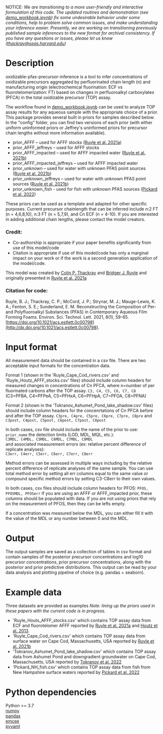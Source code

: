 NOTICE: <em>We are transitioning to a more user-friendly and interactive formulation of this code. The updated routines and demonstration (see [demo_workbook.ipynb](./demo_workbook.ipynb)) fix some undesirable behavior under some conditions, help to problem solve common issues, and make understanding your inference easier. Presently, we are working on transitioning previously published sample inferences to the new format for archival consistency. If you have any questions or issues, please let us know (thackray@seas.harvard.edu) </em>

# Description
oxidizable-pfas-precursor-inference is a tool to infer concentrations of oxidizable
precursors aggregated by perfluorinated chain length (n) and manufacturing
origin (electrochemical fluorination: ECF vs fluorotelomerization: FT) based
on changes in perfluoroalkyl carboxylates (PFCA) in the total oxidizable
precursor (TOP) assay.

The workflow found in [demo_workbook.ipynb](demo_workbook.ipynb) can be used to analyze TOP assay results for any aqueous
sample with the appropriate choice of a prior. This package
provides several built in priors for samples described below. In the "config" folder, you can find two
versions of each prior (with either uniform uninformed priors or Jeffrey's
uninformed priors for precursor chain lengths without more information
available).
  * prior_AFFF – used for AFFF stocks ([Ruyle et al. 2021a](http://dx.doi.org/10.1021/acs.estlett.0c00798))
  * prior_AFFF_jeffreys – used for AFFF stocks
  * prior_AFFF_impacted – used for AFFF impacted water ([Ruyle et al. 2021b](http://dx.doi.org/10.1021/acs.est.0c07296))
  * prior_AFFF_impacted_jeffreys – used for AFFF impacted water
  * prior_unknown – used for water with unknown PFAS point sources ([Ruyle et al. 2021b](http://dx.doi.org/10.1021/acs.est.0c07296))  
  * prior_unknown_jeffreys – used for water with unknown PFAS point sources ([Ruyle et al. 2021b](http://dx.doi.org/10.1021/acs.est.0c07296))  
  * prior_unknown_fish - used for fish with unknown PFAS sources ([Pickard et al. 2022](http://dx.doi.org/10.1021/acs.est.2c03734))

These priors can be used as a template and adapted for other specific purposes.
Current precursor chainlength that can be inferred include n:2 FT (n = 4,6,8,10),
n:3 FT (n = 5,7,9), and Cn ECF (n = 4-10). If you are interested in adding additional
chain lengths, please contact the model creators.

### Credit:
  * Co-authorship is appropriate if your paper benefits significantly from use
  of this model/code  
  * Citation is appropriate if use of this model/code has only a marginal impact
  on your work or if the work is a second generation application of the model/code.

This model was created by
[Colin P. Thackray](https://scholar.harvard.edu/thackray/about) and
[Bridger J. Ruyle](https://scholar.harvard.edu/ruyle) and originally
presented in [Ruyle et al. 2021a](http://dx.doi.org/10.1021/acs.estlett.0c00798)

### Citation for code:

Ruyle, B. J.; Thackray, C. P.; McCord, J. P.; Strynar, M. J.; Mauge-Lewis, K. A.; Fenton, S. E.; Sunderland, E. M. Reconstructing the Composition of Per- and Polyfluoroalkyl Substances (PFAS) in Contemporary Aqueous Film Forming Foams. Environ. Sci. Technol. Lett. 2021, 8(1), 59-65. [https://doi.org/10.1021/acs.estlett.0c00798](http://dx.doi.org/10.1021/acs.estlett.0c00798).

# Input format
All measurement data should be contained in a csv file. There are two acceptable
input formats for the concentration data.

Format 1 (shown in the 'Ruyle_Cape_Cod_rivers.csv' and 'Ruyle_Houtz_AFFF_stocks.csv'
files) should include column headers for measured changes in concentrations of
Cn PFCA, where n=number of per fluorinated carbons after the TOP assay.
`C3, C4, C5, C6, C7, C8`  
(C3=PFBA, C4=PFPeA, C5=PFHxA, C6=PFHpA, C7=PFOA, C8=PFNA)  

Format 2 (shown in the 'Tokranov_Ashumet_Pond_lake_shadow.csv'
files) should include column headers for the concenrtations of Cn PFCA before
and after the TOP assay.
`C3pre, C4pre, C5pre, C6pre, C7pre, C8pre`
and
`C3post, C4post, C5post, C6post, C7post, C8post`

In both cases, csv file should include the name of the prior to use:  
`prior_name`
the detection limits (LOD, MDL, MQL, etc.):  
`C3MDL, C4MDL, C5MDL, C6MDL, C7MDL, C8MDL`  
and associated measurement errors (ex: relative percent difference of replicate analyses):  
`C3err, C4err, C5err, C6err, C7err, C8err`  

Method errors can be assessed in multiple ways including by the relative percent difference of replicate analyses of the same sample. You can use total method error by setting all err columns equal to the same value or compound specific method errors by
setting C3-C8err to their own values.

In both cases, csv files should include column headers for PFOS:
`PFOS, PFOSMDL, PFOSerr`
If you are using an AFFF or AFFF_impacted prior, these columns should be
populated with data. If you are not using priors that rely on the measurement of
PFOS, then they can be lefts empty.

If a concentration was measured below the MDL, you can either fill it with the
value of the MDL or any number between 0 and the MDL.

# Output
The output samples are saved as a collection of tables in csv format
and contain samples of the posterior precursor concentrations and log10 precursor concentrations, prior precursor concentrations, along with the posterior and prior predictive distributions. This output can be read by your data analysis and plotting pipeline of choice (e.g. pandas + seaborn).

# Example data
Three datasets are provided as examples <em>Note: lining up the priors used in these papers with the current code is in progress.</em>
* 'Ruyle_Houts_AFFF_stocks.csv' which contains TOP assay data from ECF and fluorotelomer AFFF
reported by [Ruyle et al. 2021a](http://dx.doi.org/10.1021/acs.estlett.0c00798) and
[Houtz et al. 2013](https://doi.org/10.1021/es4018877).
* 'Ruyle_Cape_Cod_rivers.csv' which contains TOP assay data from surface water on Cape
Cod, Massachusetts, USA reported by [Ruyle et al. 2021b](http://dx.doi.org/10.1021/acs.est.0c07296)
* 'Tokranov_Ashumet_Pond_lake_shadow.csv' which contains TOP assay data from Ashumet Pond and downgradient groundwater on Cape
Cod, Massachusetts, USA reported by [Tokranov et al. 2022](http://xlink.rsc.org/?DOI=D1EM00329A)
* 'Pickard_NH_fish.csv' which contains TOP assay data from fish from New Hampshire surface waters 
reported by [Pickard et al. 2022](http://dx.doi.org/10.1021/acs.est.2c03734)
# Python dependencies
Python >= 3.7  
[numpy](https://numpy.org/doc/stable/user/install.html)  
[pandas](https://pandas.pydata.org/pandas-docs/stable/getting_started/install.html)  
[emcee](https://emcee.readthedocs.io/en/stable/user/install/)  
[pyyaml](https://pypi.org/project/PyYAML/)
